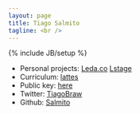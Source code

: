 ```yaml
---
layout: page
title: Tiago Salmito
tagline: <br />
---
```

{% include JB/setup %}

* Personal projects: [Leda.co](http://leda.co/) [Lstage](http://github.com/Salmito/lstage)
* Curriculum: [lattes](http://lattes.cnpq.br/9064058945131816)
* Public key: [here](tiago@salmito.com.pub)
* Twitter: [TiagoBraw](http://twitter.com/TiagoBraw/)
* Github: [Salmito](http://github.com/Salmito/)

<!--Archive:

<ul class="posts">
  {% for post in site.posts %}
    <li><span>{{ post.date | date_to_string }}</span> &raquo; <a href="{{ BASE_PATH }}{{ post.url }}">{{ post.title }}</a></li>
  {% endfor %}
</ul>-->



